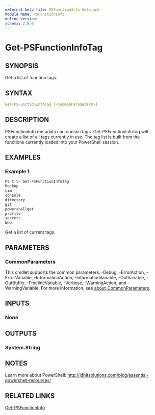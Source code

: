 ```yaml
---
external help file: PSFunctionInfo-help.xml
Module Name: PSFunctionInfo
online version:
schema: 2.0.0
---
```


# Get-PSFunctionInfoTag

## SYNOPSIS

Get a list of function tags.

## SYNTAX

```yaml
Get-PSFunctionInfoTag [<CommonParameters>]
```

## DESCRIPTION

PSFunctionInfo metadata can contain tags. Get-PSFunctionInfoTag will create a list of all tags currently in use. The tag list is built from the functions currently loaded into your PowerShell session.

## EXAMPLES

### Example 1

```powershell
PS C:\> Get-PSFunctionInfoTag
backup
cim
console
directory
git
powershellget
profile
secrets
Web
```

Get a list of current tags.

## PARAMETERS

### CommonParameters

This cmdlet supports the common parameters: -Debug, -ErrorAction, -ErrorVariable, -InformationAction, -InformationVariable, -OutVariable, -OutBuffer, -PipelineVariable, -Verbose, -WarningAction, and -WarningVariable. For more information, see [about_CommonParameters](http://go.microsoft.com/fwlink/?LinkID=113216).

## INPUTS

### None

## OUTPUTS

### System.String

## NOTES

Learn more about PowerShell:
http://jdhitsolutions.com/blog/essential-powershell-resources/

## RELATED LINKS

[Get-PSFunctionInfo](Get-PSFunctionInfo.md)
